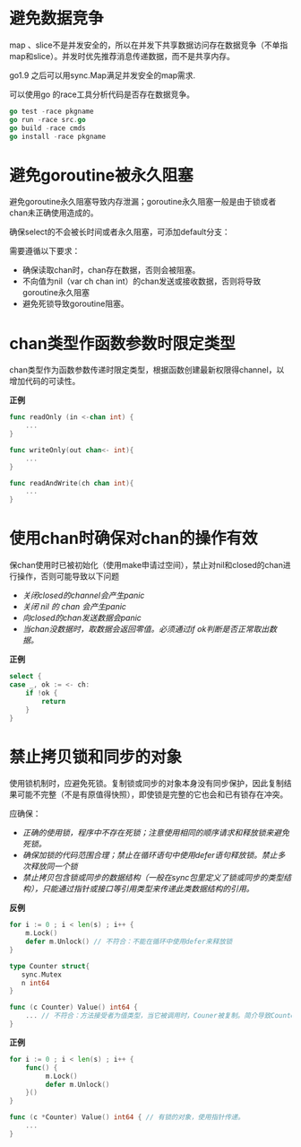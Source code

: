 # 避免数据竞争

map 、slice不是并发安全的，所以在并发下共享数据访问存在数据竞争（不单指map和slice）。并发时优先推荐消息传递数据，而不是共享内存。

go1.9 之后可以用sync.Map满足并发安全的map需求.

可以使用go 的race工具分析代码是否存在数据竞争。

```go
go test -race pkgname
go run -race src.go
go build -race cmds
go install -race pkgname
```

# 避免goroutine被永久阻塞

避免goroutine永久阻塞导致内存泄漏；goroutine永久阻塞一般是由于锁或者chan未正确使用造成的。

确保select的不会被长时间或者永久阻塞，可添加default分支：

需要遵循以下要求：

- 确保读取chan时，chan存在数据，否则会被阻塞。
- 不向值为nil（var ch chan int）的chan发送或接收数据，否则将导致goroutine永久阻塞
- 避免死锁导致goroutine阻塞。

# chan类型作函数参数时限定类型

chan类型作为函数参数传递时限定类型，根据函数创建最新权限得channel，以增加代码的可读性。

**正例**

```go
func readOnly (in <-chan int) {
    ...
}

func writeOnly(out chan<- int){
    ...
}

func readAndWrite(ch chan int){
    ...
}
```

# 使用chan时确保对chan的操作有效

保chan使用时已被初始化（使用make申请过空间），禁止对nil和closed的chan进行操作，否则可能导致以下问题

- *关闭closed的channel会产生panic*
- *关闭 nil 的 chan 会产生panic*
- *向closed的chan发送数据会panic*
- *当chan没数据时，取数据会返回零值。必须通过if ok判断是否正常取出数据。*

**正例**

```go
select {
case _, ok := <- ch:
    if !ok {
        return
    }
}
```

# 禁止拷贝锁和同步的对象

使用锁机制时，应避免死锁。复制锁或同步的对象本身没有同步保护，因此复制结果可能不完整（不是有原值得快照），即使锁是完整的它也会和已有锁存在冲突。

应确保：

- *正确的使用锁，程序中不存在死锁；注意使用相同的顺序请求和释放锁来避免死锁。*
- *确保加锁的代码范围合理；禁止在循环语句中使用defer语句释放锁。禁止多次释放同一个锁*
- *禁止拷贝包含锁或同步的数据结构（一般在sync包里定义了锁或同步的类型结构），只能通过指针或接口等引用类型来传递此类数据结构的引用。*

**反例**

```go
for i := 0 ; i < len(s) ; i++ {
    m.Lock()
    defer m.Unlock() // 不符合：不能在循环中使用defer来释放锁
}

type Counter struct{
   sync.Mutex
   n int64
}

func (c Counter) Value() int64 { 
    ... // 不符合：方法接受者为值类型，当它被调用时，Couner被复制。简介导致Counter中的Mutex被复制
}
```

**正例**

```go
for i := 0 ; i < len(s) ; i++ {
  	func() {
		 m.Lock()
    	 defer m.Unlock()
	}()
}

func (c *Counter) Value() int64 { // 有锁的对象，使用指针传递。 
    ...
}
```